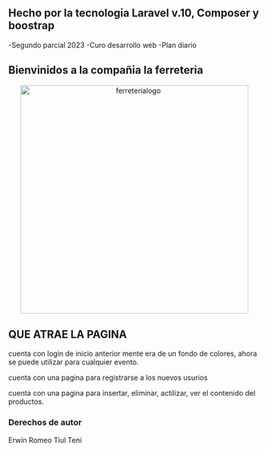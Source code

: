 
## Hecho por la tecnologia Laravel v.10, Composer y boostrap
-Segundo parcial 2023
-Curo desarrollo web
-Plan diario

## Bienvinidos a la compañia la ferreteria
<p align="center">
	<a href="/">
		<img src="https://media2.giphy.com/media/ksIORQfifFSakZ5THv/giphy.gif" width="456" alt="ferreterialogo">
	</a>
</p>

## QUE ATRAE LA PAGINA
cuenta con login de inicio anterior mente era de un fondo de colores, ahora se puede
utilizar para cualquier evento.

cuenta con una pagina para registrarse a los nuevos usurios

cuenta con una pagina para insertar, eliminar, actilizar, ver el contenido del productos. 

### Derechos de autor
Erwin Romeo Tiul Teni


